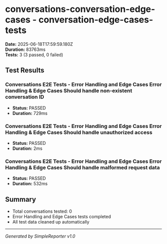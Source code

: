 # conversations-conversation-edge-cases - conversation-edge-cases-tests

**Date:** 2025-06-18T17:59:59.180Z  
**Duration:** 83763ms  
**Tests:** 3 (3 passed, 0 failed)

## Test Results


### Conversations E2E Tests - Error Handling and Edge Cases Error Handling & Edge Cases Should handle non-existent conversation ID
- **Status:** PASSED
- **Duration:** 729ms



### Conversations E2E Tests - Error Handling and Edge Cases Error Handling & Edge Cases Should handle unauthorized access
- **Status:** PASSED
- **Duration:** 2ms



### Conversations E2E Tests - Error Handling and Edge Cases Error Handling & Edge Cases Should handle malformed request data
- **Status:** PASSED
- **Duration:** 532ms



## Summary

- Total conversations tested: 0
- Error Handling and Edge Cases tests completed
- All test data cleaned up automatically

---
*Generated by SimpleReporter v1.0*
